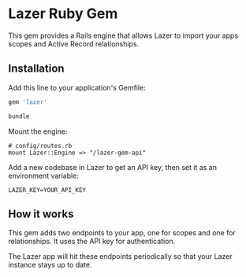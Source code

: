 # Lazer Ruby Gem

This gem provides a Rails engine that allows Lazer to import your apps scopes and Active Record relationships.

## Installation
Add this line to your application's Gemfile:

```ruby
gem 'lazer'
```

```bash
bundle
```

Mount the engine:

```
# config/routes.rb
mount Lazer::Engine => "/lazer-gem-api"
```

Add a new codebase in Lazer to get an API key, then set it as an environment variable:

```
LAZER_KEY=YOUR_API_KEY
```

## How it works

This gem adds two endpoints to your app, one for scopes and one for relationships. It uses the API key for authentication.

The Lazer app will hit these endpoints periodically so that your Lazer instance stays up to date.
